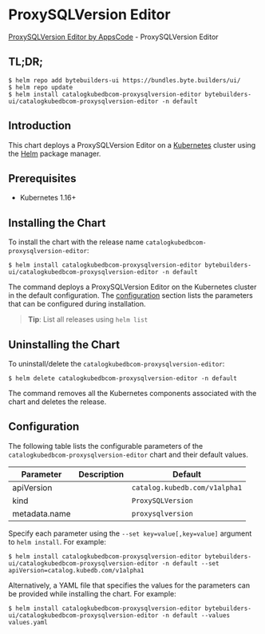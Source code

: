 # ProxySQLVersion Editor

[ProxySQLVersion Editor by AppsCode](https://byte.builders) - ProxySQLVersion Editor

## TL;DR;

```console
$ helm repo add bytebuilders-ui https://bundles.byte.builders/ui/
$ helm repo update
$ helm install catalogkubedbcom-proxysqlversion-editor bytebuilders-ui/catalogkubedbcom-proxysqlversion-editor -n default
```

## Introduction

This chart deploys a ProxySQLVersion Editor on a [Kubernetes](http://kubernetes.io) cluster using the [Helm](https://helm.sh) package manager.

## Prerequisites

- Kubernetes 1.16+

## Installing the Chart

To install the chart with the release name `catalogkubedbcom-proxysqlversion-editor`:

```console
$ helm install catalogkubedbcom-proxysqlversion-editor bytebuilders-ui/catalogkubedbcom-proxysqlversion-editor -n default
```

The command deploys a ProxySQLVersion Editor on the Kubernetes cluster in the default configuration. The [configuration](#configuration) section lists the parameters that can be configured during installation.

> **Tip**: List all releases using `helm list`

## Uninstalling the Chart

To uninstall/delete the `catalogkubedbcom-proxysqlversion-editor`:

```console
$ helm delete catalogkubedbcom-proxysqlversion-editor -n default
```

The command removes all the Kubernetes components associated with the chart and deletes the release.

## Configuration

The following table lists the configurable parameters of the `catalogkubedbcom-proxysqlversion-editor` chart and their default values.

|   Parameter   | Description |            Default            |
|---------------|-------------|-------------------------------|
| apiVersion    |             | `catalog.kubedb.com/v1alpha1` |
| kind          |             | `ProxySQLVersion`             |
| metadata.name |             | `proxysqlversion`             |


Specify each parameter using the `--set key=value[,key=value]` argument to `helm install`. For example:

```console
$ helm install catalogkubedbcom-proxysqlversion-editor bytebuilders-ui/catalogkubedbcom-proxysqlversion-editor -n default --set apiVersion=catalog.kubedb.com/v1alpha1
```

Alternatively, a YAML file that specifies the values for the parameters can be provided while
installing the chart. For example:

```console
$ helm install catalogkubedbcom-proxysqlversion-editor bytebuilders-ui/catalogkubedbcom-proxysqlversion-editor -n default --values values.yaml
```
